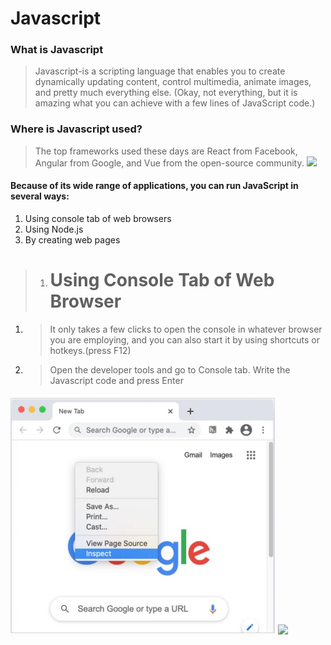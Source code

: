# Javascript
### What is Javascript
> Javascript-is a scripting language that enables you to create dynamically updating content, control multimedia, animate images, and pretty much everything else. (Okay, not everything, but it is amazing what you can achieve with a few lines of JavaScript code.)
### Where is Javascript used?
> The top frameworks used these days are React from Facebook, Angular from Google, and Vue from the open-source community.
![](https://res.cloudinary.com/practicaldev/image/fetch/s--Jp5LnUnM--/c_limit%2Cf_auto%2Cfl_progressive%2Cq_auto%2Cw_880/https://dev-to-uploads.s3.amazonaws.com/uploads/articles/3d7w6eebioa2uh0zg2ts.jpg)

#### **Because of its wide range of applications, you can run JavaScript in several ways:**

1. Using console tab of web browsers
2. Using Node.js
3. By creating web pages

> 1. # Using Console Tab of Web Browser

 1. >It only takes a few clicks to open the console in whatever browser you are employing, and you can also start it by using shortcuts or hotkeys.(press F12)
 2.  >Open the developer tools and go to Console tab. Write the Javascript code and press Enter

 ![](/images/Screenshot_1.png) ![](https://yandex.ru/images/search?from=tabbar&text=Using%20Console%20Tab%20of%20Web%20Browsers&pos=0&img_url=http%3A%2F%2Fprogramiz.com%2Fsites%2Ftutorial2program%2Ffiles%2Fconsole-tab-browser.png&rpt=simage&lr=10318)
